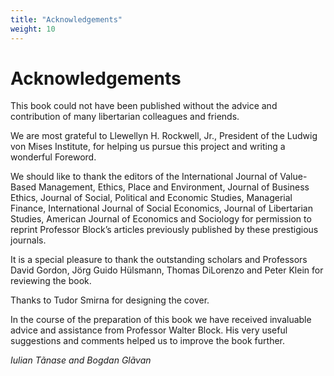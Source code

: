 ```yaml
---
title: "Acknowledgements" 
weight: 10
---
```


# Acknowledgements

This book could not have been published without the advice and contribution of many libertarian colleagues and friends.

We are most grateful to Llewellyn H. Rockwell, Jr., President of the Ludwig von Mises Institute, for helping us pursue this project and writing a wonderful Foreword.

We should like to thank the editors of the International Journal of Value-Based Management, Ethics, Place and Environment, Journal of Business Ethics, Journal of Social, Political and Economic Studies, Managerial Finance, International Journal of Social Economics, Journal of Libertarian Studies, American Journal of Economics and Sociology for permission to reprint Professor Block’s articles previously published by these prestigious journals.

It is a special pleasure to thank the outstanding scholars and Professors David Gordon, Jörg Guido Hülsmann, Thomas DiLorenzo and Peter Klein for reviewing the book.

Thanks to Tudor Smirna for designing the cover.

In the course of the preparation of this book we have received invaluable advice and assistance from Professor Walter Block. His very useful suggestions and comments helped us to improve the book further.

*Iulian Tãnase and Bogdan Glãvan*